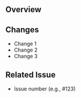 ## Overview  
<!-- Briefly describe the purpose of this Pull Request. -->

## Changes  

- Change 1  
- Change 2  
- Change 3  

## Related Issue  

- Issue number (e.g., #123)  